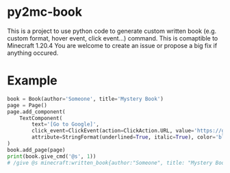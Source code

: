 # py2mc-book
This is a project to use python code to generate custom written book (e.g. custom format, hover event, click event...) command. This is comaptible to Minecraft 1.20.4
You are welcome to create an issue or propose a big fix if anything occured.

# Example
```python
book = Book(author='Someone', title='Mystery Book')
page = Page()
page.add_component(
    TextComponent(
        text='[Go to Google]',
        click_event=ClickEvent(action=ClickAction.URL, value='https://google.com'),
        attribute=StringFormat(underlined=True, italic=True), color='blue')
)
book.add_page(page)
print(book.give_cmd('@s', 1))
# /give @s minecraft:written_book{author:"Someone", title: "Mystery Book", pages: ['["", {"color": "blue", "clickEvent": {"action": "open_url", "value": "https://google.com"}, "italic": True, "underline": True, "text": "[Go to Google]", "type": "text"}]']} 1
```
